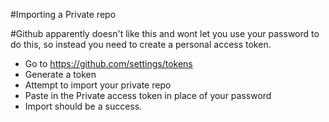 #Importing a Private repo

#Github apparently doesn't like this and wont let you use your password to do this, so instead you need to create a personal access token.

- Go to https://github.com/settings/tokens 
- Generate a token
- Attempt to import your private repo
- Paste in the Private access token in place of your password
- Import should be a success.
